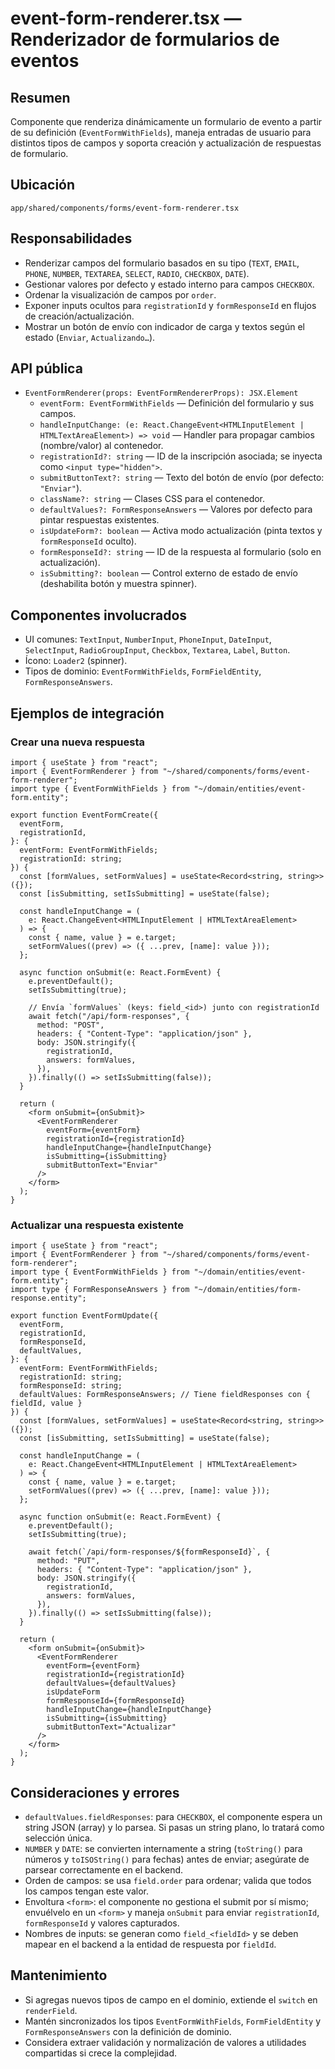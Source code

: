 # event-form-renderer.tsx — Renderizador de formularios de eventos

## Resumen
Componente que renderiza dinámicamente un formulario de evento a partir de su definición (`EventFormWithFields`), maneja entradas de usuario para distintos tipos de campos y soporta creación y actualización de respuestas de formulario.

## Ubicación
`app/shared/components/forms/event-form-renderer.tsx`

## Responsabilidades
- Renderizar campos del formulario basados en su tipo (`TEXT`, `EMAIL`, `PHONE`, `NUMBER`, `TEXTAREA`, `SELECT`, `RADIO`, `CHECKBOX`, `DATE`).
- Gestionar valores por defecto y estado interno para campos `CHECKBOX`.
- Ordenar la visualización de campos por `order`.
- Exponer inputs ocultos para `registrationId` y `formResponseId` en flujos de creación/actualización.
- Mostrar un botón de envío con indicador de carga y textos según el estado (`Enviar`, `Actualizando…`).

## API pública
- `EventFormRenderer(props: EventFormRendererProps): JSX.Element`
  - `eventForm: EventFormWithFields` — Definición del formulario y sus campos.
  - `handleInputChange: (e: React.ChangeEvent<HTMLInputElement | HTMLTextAreaElement>) => void` — Handler para propagar cambios (nombre/valor) al contenedor.
  - `registrationId?: string` — ID de la inscripción asociada; se inyecta como `<input type="hidden">`.
  - `submitButtonText?: string` — Texto del botón de envío (por defecto: `"Enviar"`).
  - `className?: string` — Clases CSS para el contenedor.
  - `defaultValues?: FormResponseAnswers` — Valores por defecto para pintar respuestas existentes.
  - `isUpdateForm?: boolean` — Activa modo actualización (pinta textos y `formResponseId` oculto).
  - `formResponseId?: string` — ID de la respuesta al formulario (solo en actualización).
  - `isSubmitting?: boolean` — Control externo de estado de envío (deshabilita botón y muestra spinner).

## Componentes involucrados
- UI comunes: `TextInput`, `NumberInput`, `PhoneInput`, `DateInput`, `SelectInput`, `RadioGroupInput`, `Checkbox`, `Textarea`, `Label`, `Button`.
- Ícono: `Loader2` (spinner).
- Tipos de dominio: `EventFormWithFields`, `FormFieldEntity`, `FormResponseAnswers`.

## Ejemplos de integración

### Crear una nueva respuesta
```tsx
import { useState } from "react";
import { EventFormRenderer } from "~/shared/components/forms/event-form-renderer";
import type { EventFormWithFields } from "~/domain/entities/event-form.entity";

export function EventFormCreate({
  eventForm,
  registrationId,
}: {
  eventForm: EventFormWithFields;
  registrationId: string;
}) {
  const [formValues, setFormValues] = useState<Record<string, string>>({});
  const [isSubmitting, setIsSubmitting] = useState(false);

  const handleInputChange = (
    e: React.ChangeEvent<HTMLInputElement | HTMLTextAreaElement>
  ) => {
    const { name, value } = e.target;
    setFormValues((prev) => ({ ...prev, [name]: value }));
  };

  async function onSubmit(e: React.FormEvent) {
    e.preventDefault();
    setIsSubmitting(true);

    // Envía `formValues` (keys: field_<id>) junto con registrationId
    await fetch("/api/form-responses", {
      method: "POST",
      headers: { "Content-Type": "application/json" },
      body: JSON.stringify({
        registrationId,
        answers: formValues,
      }),
    }).finally(() => setIsSubmitting(false));
  }

  return (
    <form onSubmit={onSubmit}>
      <EventFormRenderer
        eventForm={eventForm}
        registrationId={registrationId}
        handleInputChange={handleInputChange}
        isSubmitting={isSubmitting}
        submitButtonText="Enviar"
      />
    </form>
  );
}
```

### Actualizar una respuesta existente
```tsx
import { useState } from "react";
import { EventFormRenderer } from "~/shared/components/forms/event-form-renderer";
import type { EventFormWithFields } from "~/domain/entities/event-form.entity";
import type { FormResponseAnswers } from "~/domain/entities/form-response.entity";

export function EventFormUpdate({
  eventForm,
  registrationId,
  formResponseId,
  defaultValues,
}: {
  eventForm: EventFormWithFields;
  registrationId: string;
  formResponseId: string;
  defaultValues: FormResponseAnswers; // Tiene fieldResponses con { fieldId, value }
}) {
  const [formValues, setFormValues] = useState<Record<string, string>>({});
  const [isSubmitting, setIsSubmitting] = useState(false);

  const handleInputChange = (
    e: React.ChangeEvent<HTMLInputElement | HTMLTextAreaElement>
  ) => {
    const { name, value } = e.target;
    setFormValues((prev) => ({ ...prev, [name]: value }));
  };

  async function onSubmit(e: React.FormEvent) {
    e.preventDefault();
    setIsSubmitting(true);

    await fetch(`/api/form-responses/${formResponseId}`, {
      method: "PUT",
      headers: { "Content-Type": "application/json" },
      body: JSON.stringify({
        registrationId,
        answers: formValues,
      }),
    }).finally(() => setIsSubmitting(false));
  }

  return (
    <form onSubmit={onSubmit}>
      <EventFormRenderer
        eventForm={eventForm}
        registrationId={registrationId}
        defaultValues={defaultValues}
        isUpdateForm
        formResponseId={formResponseId}
        handleInputChange={handleInputChange}
        isSubmitting={isSubmitting}
        submitButtonText="Actualizar"
      />
    </form>
  );
}
```

## Consideraciones y errores
- `defaultValues.fieldResponses`: para `CHECKBOX`, el componente espera un string JSON (array) y lo parsea. Si pasas un string plano, lo tratará como selección única.
- `NUMBER` y `DATE`: se convierten internamente a string (`toString()` para números y `toISOString()` para fechas) antes de enviar; asegúrate de parsear correctamente en el backend.
- Orden de campos: se usa `field.order` para ordenar; valida que todos los campos tengan este valor.
- Envoltura `<form>`: el componente no gestiona el submit por sí mismo; envuélvelo en un `<form>` y maneja `onSubmit` para enviar `registrationId`, `formResponseId` y valores capturados.
- Nombres de inputs: se generan como `field_<fieldId>` y se deben mapear en el backend a la entidad de respuesta por `fieldId`.

## Mantenimiento
- Si agregas nuevos tipos de campo en el dominio, extiende el `switch` en `renderField`.
- Mantén sincronizados los tipos `EventFormWithFields`, `FormFieldEntity` y `FormResponseAnswers` con la definición de dominio.
- Considera extraer validación y normalización de valores a utilidades compartidas si crece la complejidad.